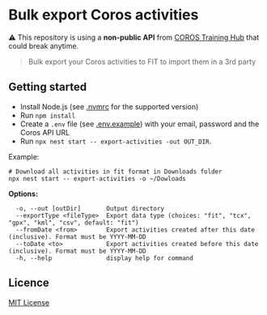 # Bulk export Coros activities

⚠️ This repository is using a **non-public API** from [COROS Training Hub](https://t.coros.com/) that could break
anytime.

> Bulk export your Coros activities to FIT to import them in a 3rd party

## Getting started

- Install Node.js (see [.nvmrc](.nvmrc) for the supported version)
- Run `npm install`
- Create a `.env` file (see [.env.example](.env.example)) with your email, password and the Coros API URL
- Run `npx nest start -- export-activities -out OUT_DIR`.

Example:

```shell
# Download all activities in fit format in Downloads folder
npx nest start -- export-activities -o ~/Dowloads
```

**Options:**

```
  -o, --out [outDir]       Output directory
  --exportType <fileType>  Export data type (choices: "fit", "tcx", "gpx", "kml", "csv", default: "fit")
  --fromDate <from>        Export activities created after this date (inclusive). Format must be YYYY-MM-DD
  --toDate <to>            Export activities created before this date (inclusive). Format must be YYYY-MM-DD
  -h, --help               display help for command
```

## Licence

[MIT License](LICENSE.md)
